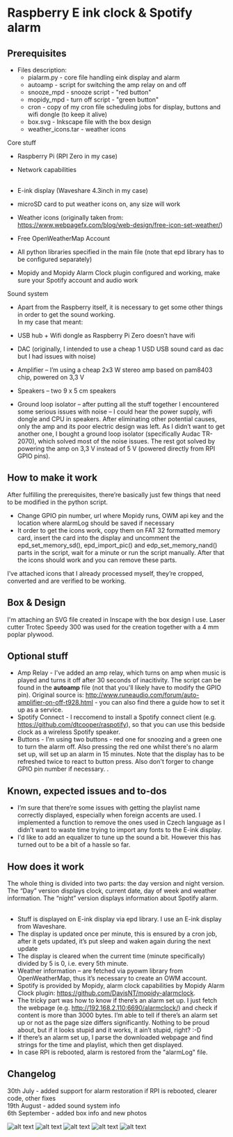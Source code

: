﻿
# Raspberry E ink clock & Spotify alarm

## Prerequisites <br />

* Files description: <br />
  * pialarm.py - core file handling eink display and alarm
  * autoamp - script for switching the amp relay on and off
  * snooze_mpd - snooze script - "red button"
  * mopidy_mpd - turn off script - "green button"  
  * cron - copy of my cron file scheduling jobs for display, buttons and wifi dongle (to keep it alive)
  * box.svg - Inkscape file with the box design
  * weather_icons.tar - weather icons


Core stuff <br />
*	Raspberry Pi (RPI Zero in my case) <br />
*	Network capabilities <br /> <br />
*	E-ink display (Waveshare 4.3inch in my case) <br />
*	microSD card to put weather icons on, any size will work <br />

*	Weather icons (originally taken from: https://www.webpagefx.com/blog/web-design/free-icon-set-weather/) <br />
*	Free OpenWeatherMap Account <br />
*	All python libraries specified in the main file (note that epd library has to be configured separately) <br />
*	Mopidy and Mopidy Alarm Clock plugin configured and working, make sure your Spotify account and audio work <br />

Sound system <br />
* Apart from the Raspberry itself, it is necessary to get some other things in order to get the sound working.<br />
In my case that meant: <br />
*	USB hub + Wifi dongle as Raspberry Pi Zero doesn’t have wifi <br />
*	DAC (originally, I intended to use a cheap 1 USD USB sound card as dac but I had issues with noise) <br />
*	Amplifier – I’m using a cheap 2x3 W stereo amp based on pam8403 chip, powered on 3,3 V <br />
*	Speakers – two 9 x 5 cm speakers <br />

* Ground loop isolator – after putting all the stuff together I encountered some serious issues with noise – I could hear the power supply, wifi dongle and CPU in speakers. After eliminating other potential causes, only the amp and its poor electric design was left. As I didn’t want to get another one, I bought a ground loop isolator (specifically Audac TR-2070), which solved most of the noise issues. The rest got solved by powering the amp on 3,3 V instead of 5 V (powered directly from RPI GPIO pins). <br />


## How to make it work <br />
After fulfilling the prerequisites, there’re basically just few things that need to be modified in the python script. <br />
*	Change GPIO pin number, url where Mopidy runs, OWM api key and the location where alarmLog should be saved if necessary <br />
*	It order to get the icons work, copy them on FAT 32 formatted memory card, insert the card into the display and uncomment the epd_set_memory_sd(), epd_import_pic() and edp_set_memory_nand() parts in the script, wait for a minute or run the script manually. After that the icons should work and you can remove these parts. <br />

I’ve attached icons that I already processed myself, they’re cropped, converted and are verified to be working. <br />

## Box & Design <br />
I'm attaching an SVG file created in Inscape with the box design I use. Laser cutter Trotec Speedy 300 was used for the creation together with a 4 mm poplar plywood.<br />

## Optional stuff <br />
* Amp Relay - I've added an amp relay, which turns on amp when music is played and turns it off after 30 seconds of inacitivity. The script can be found in the **autoamp** file (not that you'll likely have to modify the GPIO pin). Original source is: http://www.runeaudio.com/forum/auto-amplifier-on-off-t928.html - you can also find there a guide how to set it up as a service.
* Spotify Connect - I reccomend to install a Spotify connect client (e.g. https://github.com/dtcooper/raspotify), so that you can use this bedside clock as a wireless Spotify speaker.
* Buttons - I'm using two buttons - red one for snoozing and a green one to turn the alarm off. Also pressing the red one whilst there's no alarm set up, will set up an alarm in 15 minutes. Note that the display has to be refreshed twice to react to button press. Also don't forger to change GPIO pin number if necessary.
.

## Known, expected issues and to-dos <br />
*	I’m sure that there’re some issues with getting the playlist name correctly displayed, especially when foreign accents are used. I implemented a function to remove the ones used in Czech language as I didn’t want to waste time trying to import any fonts to the E-ink display. <br />
* I'd like to add an equalizer to tune up the sound a bit. However this has turned out to be a bit of a hassle so far.

## How does it work <br />
The whole thing is divided into two parts: the day version and night version. The “Day” version displays clock, current date, day of week and weather information. The “night” version displays information about Spotify alarm. <br />
<br />
*	Stuff is displayed on E-ink display via epd library. I use an E-ink display from Waveshare. <br />
  *	The display is updated once per minute, this is ensured by a cron job, after it gets updated, it’s put sleep and waken again during the next update <br /> 
  *	The display is cleared when the current time (minute specifically) divided by 5 is 0, i.e. every 5th minute. <br />
*	Weather information – are fetched via pyowm library from OpenWeatherMap, thus it’s necessary to create an OWM account.  <br />
*	Spotify is provided by Mopidy, alarm clock capabilities by Mopidy Alarm Clock plugin: https://github.com/DavisNT/mopidy-alarmclock. <br />
*	The tricky part was how to know if there’s an alarm set up. I just fetch the webpage (e.g. http://192.168.2.110:6690/alarmclock/) and check if content is more than 3000 bytes. I’m able to tell if there’s an alarm set up or not as the page size differs significantly. Nothing to be proud about, but if it looks stupid and it works, it ain’t stupid, right? :-D <br />
*	If there’s an alarm set up, I parse the downloaded webpage and find strings for the time and playlist, which then get displayed. <br />
*	In case RPI is rebooted, alarm is restored from the "alarmLog" file. <br />

## Changelog <br />
30th July - added support for alarm restoration if RPI is rebooted, clearer code, other fixes <br />
19th August - added sound system info <br />
6th September - added box info and new photos

![alt text](https://github.com/generalStepes/Waveshare-eink-raspberry/blob/master/img/front.jpg?raw=true)
![alt text](https://github.com/generalStepes/Waveshare-eink-raspberry/blob/master/img/side.jpg?raw=true)
![alt text](https://github.com/generalStepes/Waveshare-eink-raspberry/blob/master/img/up.jpg?raw=true)
![alt text](https://github.com/generalStepes/Waveshare-eink-raspberry/blob/master/img/inside.jpg?raw=true)
![alt text](https://github.com/generalStepes/Waveshare-eink-raspberry/blob/master/img/spotify.jpg?raw=true)

